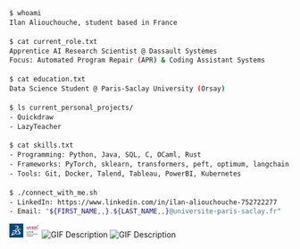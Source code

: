 ```bash
$ whoami
Ilan Aliouchouche, student based in France

$ cat current_role.txt
Apprentice AI Research Scientist @ Dassault Systèmes
Focus: Automated Program Repair (APR) & Coding Assistant Systems

$ cat education.txt
Data Science Student @ Paris-Saclay University (Orsay)

$ ls current_personal_projects/
- Quickdraw
- LazyTeacher

$ cat skills.txt
- Programming: Python, Java, SQL, C, OCaml, Rust
- Frameworks: PyTorch, sklearn, transformers, peft, optimum, langchain, spark
- Tools: Git, Docker, Talend, Tableau, PowerBI, Kubernetes

$ ./connect_with_me.sh
- LinkedIn: https://www.linkedin.com/in/ilan-aliouchouche-752722277
- Email: "${FIRST_NAME,,}.${LAST_NAME,,}@universite-paris-saclay.fr"⠀⠀⠀⠀⠀
```

<p align="left">
    <img src="3ds.png" alt="Image Description 1" width="5%" />
    <img src="paris-saclay.png" alt="Image Description 2" width="5%" />
    <img src="https://66.media.tumblr.com/tumblr_macx4vgB5f1rfjowdo1_500.gif" alt="GIF Description" width="5%" />
    <img src="https://i.gifer.com/origin/4b/4b55a5c5f95757c8d56c089051fa21f7_w200.gif" alt="GIF Description" width="7%" />
</p>
